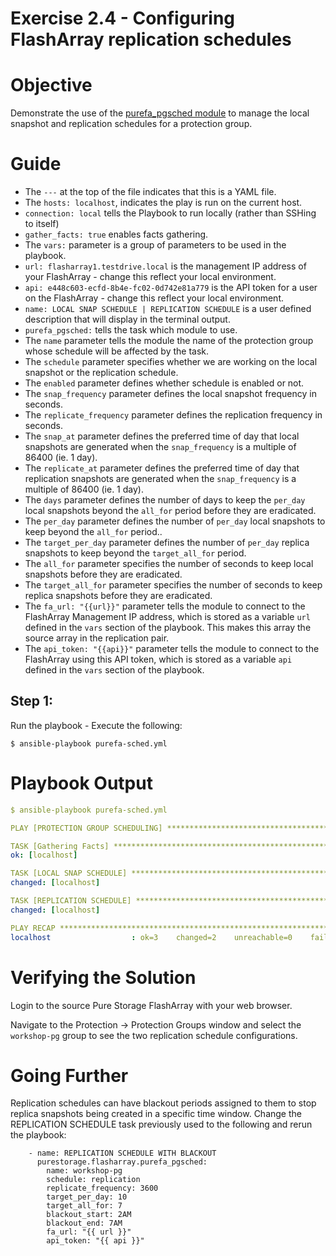 # Exercise 2.4 - Configuring FlashArray replication schedules

# Objective

Demonstrate the use of the [purefa_pgsched module](https://docs.ansible.com/ansible/latest/collections/purestorage/flasharray/purefa_pgsched_module.html) to manage the local snapshot and replication schedules for a protection group.

# Guide

- The `---` at the top of the file indicates that this is a YAML file.
- The `hosts: localhost`, indicates the play is run on the current host.
- `connection: local` tells the Playbook to run locally (rather than SSHing to itself)
- `gather_facts: true` enables facts gathering.
- The `vars:` parameter is a group of parameters to be used in the playbook.
- `url: flasharray1.testdrive.local` is the management IP address of your FlashArray - change this reflect your local environment.
- `api: e448c603-ecfd-8b4e-fc02-0d742e81a779` is the API token for a user on the FlashArray - change this reflect your local environment.
- `name: LOCAL SNAP SCHEDULE | REPLICATION SCHEDULE` is a user defined description that will display in the terminal output.
- `purefa_pgsched:` tells the task which module to use.
- The `name` parameter tells the module the name of the protection group whose schedule will be affected by the task.
- The `schedule` parameter specifies whether we are working on the local snapshot or the replication schedule.
- The `enabled` parameter defines whether schedule is enabled or not.
- The `snap_frequency` parameter defines the local snapshot frequency in seconds.
- The `replicate_frequency` parameter defines the replication frequency in seconds.
- The `snap_at` parameter defines the preferred time of day that local snapshots are generated when the `snap_frequency` is a multiple of 86400 (ie. 1 day).
- The `replicate_at` parameter defines the preferred time of day that replication snapshots are generated when the `snap_frequency` is a multiple of 86400 (ie. 1 day).
- The `days` parameter defines the number of days to keep the `per_day` local snapshots beyond the `all_for` period before they are eradicated.
- The `per_day` parameter defines the number of `per_day` local snapshots to keep beyond the `all_for` period..
- The `target_per_day` parameter defines the number of `per_day` replica snapshots to keep beyond the `target_all_for` period.
- The `all_for` parameter specifies the number of seconds to keep local snapshots before they are eradicated.
- The `target_all_for` parameter specifies the number of seconds to keep replica snapshots before they are eradicated.
- The `fa_url: "{{url}}"` parameter tells the module to connect to the FlashArray Management IP address, which is stored as a variable `url` defined in the `vars` section of the playbook. This makes this array the source array in the replication pair.
- The `api_token: "{{api}}"` parameter tells the module to connect to the FlashArray using this API token, which is stored as a variable `api` defined in the `vars` section of the playbook.

## Step 1:

Run the playbook - Execute the following:

```
$ ansible-playbook purefa-sched.yml
```

# Playbook Output

```yaml
$ ansible-playbook purefa-sched.yml

PLAY [PROTECTION GROUP SCHEDULING] **************************************************************************************

TASK [Gathering Facts] **************************************************************************************************
ok: [localhost]

TASK [LOCAL SNAP SCHEDULE] **********************************************************************************************
changed: [localhost]

TASK [REPLICATION SCHEDULE] *********************************************************************************************
changed: [localhost]

PLAY RECAP **************************************************************************************************************
localhost                  : ok=3    changed=2    unreachable=0    failed=0    skipped=0    rescued=0    ignored=0
```

# Verifying the Solution

Login to the source Pure Storage FlashArray with your web browser.

Navigate to the Protection -> Protection Groups window and select the `workshop-pg` group to see the two replication schedule configurations.

# Going Further

Replication schedules can have blackout periods assigned to them to stop replica snapshots being created in a specific time window. Change the REPLICATION SCHEDULE task previously used to the following and rerun the playbook:

```
    - name: REPLICATION SCHEDULE WITH BLACKOUT
      purestorage.flasharray.purefa_pgsched:
        name: workshop-pg
        schedule: replication
        replicate_frequency: 3600
        target_per_day: 10
        target_all_for: 7
        blackout_start: 2AM
        blackout_end: 7AM
        fa_url: "{{ url }}"
        api_token: "{{ api }}"
```
